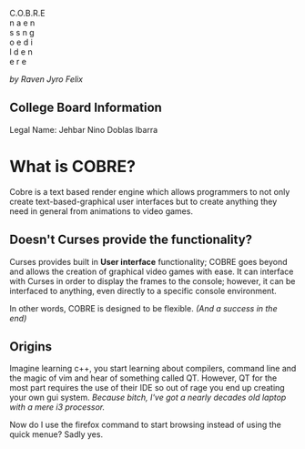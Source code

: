  C.O.B.R.E  
   n a e n  
   s s n g  
   o e d i  
   l d e n  
   e   r e  

_by Raven Jyro Felix_

College Board Information
-------------------------
Legal Name: Jehbar Nino Doblas Ibarra

What is COBRE?
==============
Cobre is a text based render engine which allows programmers to not only
create text-based-graphical user interfaces but to create anything they need in general
from animations to video games.

## Doesn't Curses provide the functionality?
Curses provides built in __User interface__ functionality; COBRE goes beyond and allows
the creation of graphical video games with ease. It can interface with Curses in order to
display the frames to the console; however, it can be interfaced to anything, even directly
to a specific console environment.

In other words, COBRE is designed to be flexible. _(And a success in the end)_

Origins
-------
Imagine learning c++, you start learning about compilers, command line and the magic of vim and hear of something called
QT. However, QT for the most part requires the use of their IDE so out of rage you end up creating your own gui system. _Because bitch, I've got a nearly decades old laptop with a mere i3 processor._ 

Now do I use the firefox command to start browsing instead of using the quick menue? Sadly yes.
